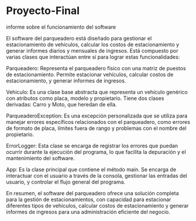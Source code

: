 # Proyecto-Final

informe sobre el funcionamiento del software

El software del parqueadero está diseñado para gestionar el estacionamiento de vehículos, calcular los costos de estacionamiento y generar informes diarios y mensuales de ingresos. Está compuesto por varias clases que interactúan entre sí para lograr estas funcionalidades:

Parqueadero: Representa el parqueadero físico con una matriz de puestos de estacionamiento. Permite estacionar vehículos, calcular costos de estacionamiento, y generar informes de ingresos.

Vehiculo: Es una clase base abstracta que representa un vehículo genérico con atributos como placa, modelo y propietario. Tiene dos clases derivadas: Carro y Moto, que heredan de ella.

ParqueaderoException: Es una excepción personalizada que se utiliza para manejar errores específicos relacionados con el parqueadero, como errores de formato de placa, límites fuera de rango y problemas con el nombre del propietario.

ErrorLogger: Esta clase se encarga de registrar los errores que puedan ocurrir durante la ejecución del programa, lo que facilita la depuración y el mantenimiento del software.

App: Es la clase principal que contiene el método main. Se encarga de interactuar con el usuario a través de la consola, gestionar las entradas del usuario, y controlar el flujo general del programa.

En resumen, el software del parqueadero ofrece una solución completa para la gestión de estacionamientos, con capacidad para estacionar diferentes tipos de vehículos, calcular costos de estacionamiento y generar informes de ingresos para una administración eficiente del negocio.
